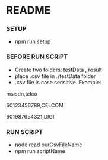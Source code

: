 # README #

### SETUP ###

* npm run setup

### BEFORE RUN SCRIPT ###

* Create two folders: testData , result
* place .csv file in ./testData folder
* .csv file is case sensitive. Example:

msisdn,telco

60123456789,CELCOM

601987654321,DIGI

### RUN SCRIPT ###

* node read ourCsvFileName
* npm run scriptName
